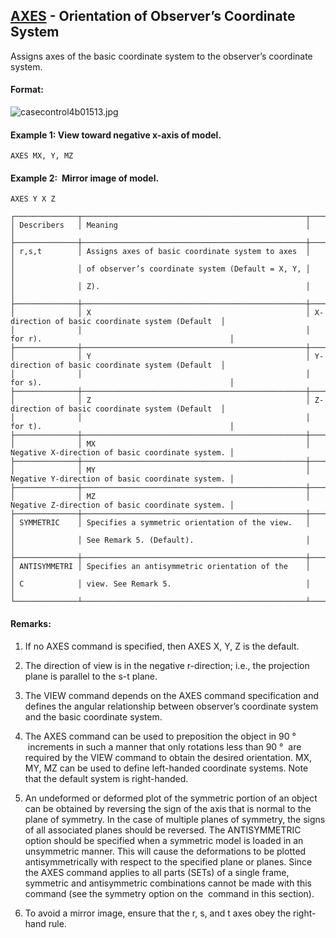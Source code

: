 ## [AXES](https://help.hexagonmi.com/bundle/MSC_Nastran_2022.4/page/Nastran_Combined_Book/qrg/casecontrol4b/TOC.AXES.xhtml) - Orientation of Observer’s Coordinate System

Assigns axes of the basic coordinate system to the observer’s coordinate system.

#### Format:

![casecontrol4b01513.jpg](https://help-be.hexagonmi.com/bundle/MSC_Nastran_2022.4/page/Nastran_Combined_Book/qrg/casecontrol4b/../../../assets/casecontrol4b01513.jpg?_LANG=enus)  

#### Example 1: View toward negative x-axis of model.

```nastran
AXES MX, Y, MZ
```

#### Example 2:  Mirror image of model.

```nastran
AXES Y X Z
```

```text
┌──────────────┬──────────────────────────────────────────────────┬──────────────────────────────────────────────────┐
│ Describers   │ Meaning                                          │                                                  │
├──────────────┼──────────────────────────────────────────────────┼──────────────────────────────────────────────────┤
│ r,s,t        │ Assigns axes of basic coordinate system to axes  │                                                  │
│              │ of observer’s coordinate system (Default = X, Y, │                                                  │
│              │ Z).                                              │                                                  │
├──────────────┼──────────────────────────────────────────────────┼──────────────────────────────────────────────────┤
│              │ X                                                │ X-direction of basic coordinate system (Default  │
│              │                                                  │ for r).                                          │
├──────────────┼──────────────────────────────────────────────────┼──────────────────────────────────────────────────┤
│              │ Y                                                │ Y-direction of basic coordinate system (Default  │
│              │                                                  │ for s).                                          │
├──────────────┼──────────────────────────────────────────────────┼──────────────────────────────────────────────────┤
│              │ Z                                                │ Z-direction of basic coordinate system (Default  │
│              │                                                  │ for t).                                          │
├──────────────┼──────────────────────────────────────────────────┼──────────────────────────────────────────────────┤
│              │ MX                                               │ Negative X-direction of basic coordinate system. │
├──────────────┼──────────────────────────────────────────────────┼──────────────────────────────────────────────────┤
│              │ MY                                               │ Negative Y-direction of basic coordinate system. │
├──────────────┼──────────────────────────────────────────────────┼──────────────────────────────────────────────────┤
│              │ MZ                                               │ Negative Z-direction of basic coordinate system. │
├──────────────┼──────────────────────────────────────────────────┼──────────────────────────────────────────────────┤
│ SYMMETRIC    │ Specifies a symmetric orientation of the view.   │                                                  │
│              │ See Remark 5. (Default).                         │                                                  │
├──────────────┼──────────────────────────────────────────────────┼──────────────────────────────────────────────────┤
│ ANTISYMMETRI │ Specifies an antisymmetric orientation of the    │                                                  │
│ C            │ view. See Remark 5.                              │                                                  │
└──────────────┴──────────────────────────────────────────────────┴──────────────────────────────────────────────────┘
```

#### Remarks:

1. If no AXES command is specified, then AXES X, Y, Z is the default.

2. The direction of view is in the negative r-direction; i.e., the projection plane is parallel to the s-t plane.

3. The VIEW command depends on the AXES command specification and defines the angular relationship between observer’s coordinate system and the basic coordinate system.

4. The AXES command can be used to preposition the object in 90 °  increments in such a manner that only rotations less than 90 °  are required by the VIEW command to obtain the desired orientation. MX, MY, MZ can be used to define left-handed coordinate systems. Note that the default system is right-handed.

5. An undeformed or deformed plot of the symmetric portion of an object can be obtained by reversing the sign of the axis that is normal to the plane of symmetry. In the case of multiple planes of symmetry, the signs of all associated planes should be reversed. The ANTISYMMETRIC option should be specified when a symmetric model is loaded in an unsymmetric manner. This will cause the deformations to be plotted antisymmetrically with respect to the specified plane or planes. Since the AXES command applies to all parts (SETs) of a single frame, symmetric and antisymmetric combinations cannot be made with this command (see the symmetry option on the   command in this section).

6. To avoid a mirror image, ensure that the r, s, and t axes obey the right-hand rule.

